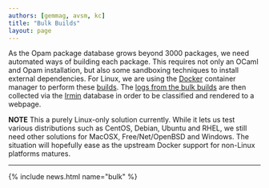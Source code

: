 ```yaml
---
authors: [gemmag, avsm, kc]
title: "Bulk Builds"
layout: page
---
```


As the Opam package database grows beyond 3000 packages, we need automated ways of building each package. This requires not only an OCaml and Opam installation, but also some sandboxing techniques to install external dependencies. For Linux, we are using the [Docker](https://www.docker.com/) container manager to perform these [builds](https://github.com/avsm/ocaml-dockerfile). The [logs from the bulk builds](http://www.recoil.org/~avsm/opam-bulk/) are then collected via the [Irmin](https://github.com/mirage/irmin) database in order to be classified and rendered to a webpage.

**NOTE** This a purely Linux-only solution currently. While it lets us test various distributions such as CentOS, Debian, Ubuntu and RHEL, we still need other solutions for MacOSX, Free/Net/OpenBSD and Windows. The situation will hopefully ease as the upstream Docker support for non-Linux platforms matures.

----

{% include news.html name="bulk" %}
